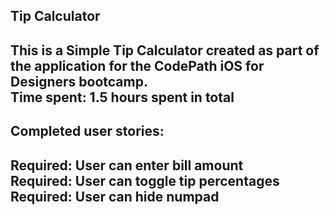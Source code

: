 <h2>Tip Calculator<h2/>

This is a Simple Tip Calculator created as part of the application for the CodePath iOS for Designers bootcamp.<br/>
Time spent: 1.5 hours spent in total

<h2>Completed user stories:<h2/>
Required: User can enter bill amount<br/>
Required: User can toggle tip percentages<br/>
Required: User can hide numpad<br/>
